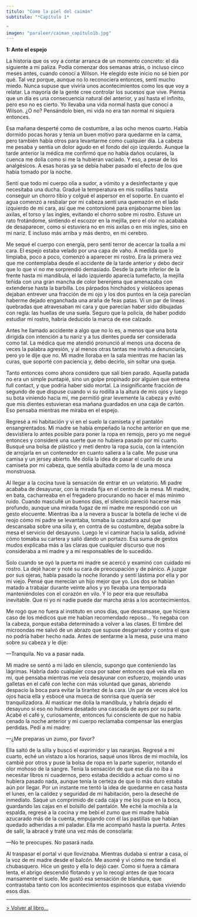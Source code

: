 ```yaml
---
titulo: "Como la piel del caimán"
subtitulo: "*Capítulo 1*"
imagen: "paraleer/caiman_capítulo1b.jpg"
---
```

 **1: Ante el espejo**

La historia que os voy a contar arranca de un momento concreto: el día
siguiente a mi paliza. Podía comenzar dos semanas atrás, o incluso cinco
meses antes, cuando conocí a Wilson. He elegido este inicio no sé bien por
qué. Tal vez porque, aunque no lo reconociera entonces, sentí mucho miedo.
Nunca supuse que viviría unos acontecimientos como los que voy a relatar. La
mayoría de la gente cree controlar los sucesos que vive. Piensa que un día es
una consecuencia natural del anterior, y así hasta el infinito, pero eso no
es cierto. Yo llevaba una vida normal hasta que conocí a Wilson. ¿O no?
Pensándolo bien, mi vida no era tan normal ni siquiera entonces.

Esa mañana desperté como de costumbre, a las ocho menos cuarto. Había dormido
pocas horas y tenía un buen motivo para quedarme en la cama, pero también
había otros para levantarme como cualquier día. La cabeza me pesaba y sentía
un dolor agudo en el fondo del ojo izquierdo. Aunque la tarde anterior la
médica me confirmó que no había daños oculares, la cuenca me dolía como si me
la hubieran vaciado. Y eso, a pesar de los analgésicos. A esas horas ya se
debía haber pasado el efecto de los que había tomado por la noche.

Sentí que todo mi cuerpo olía a sudor, a vómito y a desinfectante y que
necesitaba una ducha. Gradué la temperatura en mis rodillas hasta conseguir
un chorro tibio y colgué el aspersor en el soporte. En cuanto el agua comenzó
a resbalar por mi cabeza sentí una quemazón en el lado izquierdo de mi cara,
así que me contorsioné para enjabonarme bien las axilas, el torso y las
ingles, evitando el chorro sobre mi rostro. Estuve un rato frotándome,
sintiendo el escozor en la mejilla, pero el olor no acababa de desaparecer,
como si estuviera no en mis axilas o en mis ingles, sino en mi nariz. E
incluso más arriba y más dentro, en mi cerebro.

Me sequé el cuerpo con energía, pero sentí terror de acercar la toalla a mi
cara. El espejo estaba velado por una capa de vaho. A medida que lo limpiaba,
poco a poco, comenzó a aparecer mi rostro. Era la primera vez que me
contemplaba desde el accidente de la tarde anterior y debo decir que lo que
vi no me sorprendió demasiado. Desde la parte inferior de la frente hasta mi
mandíbula, el lado izquierdo aparecía tumefacto, la mejilla teñida con una
gran mancha de color berenjena que amenazaba con extenderse hasta la
barbilla. Los párpados hinchados y violáceos apenas dejaban entrever una
fracción de mi ojo y los dos puntos en la ceja parecían haberme dejado
enganchada una araña de feas patas. Vi un par de líneas quebradas que
atravesaban mi cara y que parecían haber sido dibujadas con regla: las
huellas de una suela. Seguro que la policía, de haber podido estudiar mi
rostro, habría deducido la marca de ese calzado.

Antes he llamado accidente a algo que no lo es, a menos que una bota dirigida
con intención a tu nariz y a tus dientes pueda ser considerada como tal. La
médica que me atendió pronunció al menos una docena de veces la palabra
agresión, y al menos otras tantas me invitó a denunciarla, pero yo le dije
que no. Mi madre lloraba en la sala mientras me hacían las curas, que soporté
con paciencia y, debo decirlo, sin soltar una queja.

Tanto entonces como ahora considero que salí bien parado. Aquella patada no
era un simple puntapié, sino un golpe propinado por alguien que entrena full
contact, y que podría haber sido mortal. La insignificante fracción de
segundo de que dispuse cuando vi su rodilla a la altura de mis ojos y luego
su bota viniendo hacia mí, me permitió girar levemente la cabeza y evitó que
mis dientes estuvieran esa mañana guardados en una caja de cartón. Eso
pensaba mientras me miraba en el espejo.

Regresé a mi habitación y vi en el suelo la camiseta y el pantalón
ensangrentados. Mi madre se había empeñado la noche anterior en que me
desvistiera lo antes posible para poner la ropa en remojo, pero yo me negué
entonces y consideré una suerte que no hubiera pasado por mi cuarto. Busqué
una bolsa de plástico y metí dentro la ropa sucia, con la intención de
arrojarla en un contenedor en cuanto saliera a la calle. Me puse una camisa y
un jersey abierto. Me dolía la idea de pasar el cuello de una camiseta por mi
cabeza, que sentía abultada como la de una mosca monstruosa.

Al llegar a la cocina tuve la sensación de entrar en un velatorio. Mi padre
acababa de desayunar, con la mirada fija en el centro de la mesa. Mi madre,
en bata, cacharreaba en el fregadero procurando no hacer el más mínimo ruido.
Cuando mascullé un buenos días, el silencio pareció hacerse más profundo,
aunque una mirada fugaz de mi madre me respondió con un gesto elocuente.
Mientras iba a la nevera a buscar la botella de leche vi de reojo cómo mi
padre se levantaba, tomaba la cazadora azul que descansaba sobre una silla y,
en contra de su costumbre, dejaba sobre la mesa el servicio del desayuno.
Luego le vi caminar hacia la salida, adiviné cómo tomaba su cartera y salió
dando un portazo. Esa suma de gestos mudos explicaba más a las claras que
cualquier discurso que nos consideraba a mi madre y a mí responsables de lo
sucedido.

Solo cuando se oyó la puerta mi madre se acercó y examinó con cuidado mi
rostro. La dejé hacer y noté su cara de preocupación y de pánico. A juzgar
por sus ojeras, había pasado la noche llorando y sentí lástima por ella y por
mi viejo. Pensé que merecían un hijo mejor que yo. Los dos se habían matado a
trabajar durante veinte años y yo llevaba una temporada manteniéndoles con el
corazón en vilo. Y lo peor era que resultaba inevitable. Que ni yo ni nadie
puede dar marcha atrás a los acontecimientos.

Me rogó que no fuera al instituto en unos días, que descansase, que hiciera
caso de los médicos que me habían recomendado reposo… Yo negaba con la
cabeza, porque estaba determinado a volver a las clases. El timbre del
microondas me salvó de un abrazo que supuse desgarrador y contra el que no
podría haber hecho nada. Antes de sentarme a la mesa, puse una mano sobre su
cabeza y le dije:

—Tranquila. No va a pasar nada.

Mi madre se sentó a mi lado en silencio, supongo que conteniendo las
lágrimas. Habría dado cualquier cosa por saber entonces qué veía ella en mí,
qué pensaba mientras me veía desayunar con esfuerzo, mojando unas galletas en
el café con leche con más voluntad que ganas, abriendo despacio la boca para
evitar la tirantez de la cara. Un par de veces alcé los ojos hacia ella y
esbocé una mueca de sonrisa que quería ser tranquilizadora. Al masticar me
dolía la mandíbula, y habría dejado el desayuno si eso no hubiera desatado
una cascada de ayes por su parte. Acabé el café y, curiosamente, entonces fui
consciente de que no había cenado la noche anterior y mi cuerpo reclamaba
compensar las energías perdidas. Pedí a mi madre:

—¿Me preparas un zumo, por favor?

Ella saltó de la silla y buscó el exprimidor y las naranjas. Regresé a mi
cuarto, eché un vistazo a los horarios, saqué unos libros de mi mochila, los
cambié por otros y puse la bolsa de ropa en la parte superior, notando el
olor mohoso de la sangre. Tenía la sensación de que ese día no iba a
necesitar libros ni cuadernos, pero estaba decidido a actuar como si no
hubiera pasado nada, aunque tenía la certeza de que lo más duro estaba aún
por llegar. Por un instante me tentó la idea de quedarme en casa hasta el
lunes, en la calidez y seguridad de mi habitación, pero la deseché de
inmediato. Saqué un comprimido de cada caja y me los puse en la boca,
guardando las cajas en el bolsillo del pantalón. Me eché la mochila a la
espalda, regresé a la cocina y me bebí el zumo que mi madre había azucarado
más de la cuenta, empujando con él las pastillas que habían quedado adheridas
a mi paladar. Ella me acompañó hasta la puerta. Antes de salir, la abracé y
traté una vez más de consolarla:

—No te preocupes. No pasará nada.

Al traspasar el portal vi que lloviznaba. Mientras dudaba si entrar a casa,
oí la voz de mi madre desde el balcón. Me asomé y vi cómo me tendía el
chubasquero. Hice un gesto y ella lo dejó caer. Como si fuera a cámara lenta,
el abrigo descendió flotando y yo lo recogí antes de que tocara mansamente el
suelo. Me gustó esa sensación de blandura, que contrastaba tanto con los
acontecimientos espinosos que estaba viviendo esos días.

* * *

[> Volver al libro…](http://www.ricardogomez.com/ver/mislibros/caiman)

